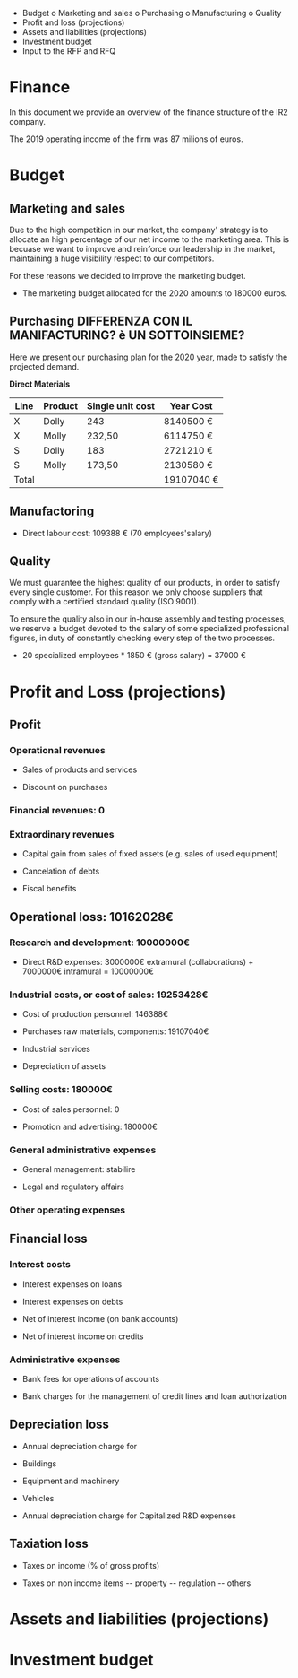 -	Budget 
    o	Marketing and sales
    o	Purchasing
    o	Manufacturing
    o	Quality
-	Profit and loss (projections)
-	Assets and liabilities (projections)
-	Investment budget
-	Input to the RFP and RFQ

# Finance
In this document we provide an overview of the finance structure of the IR2 company.

The 2019 operating income of the firm was 87 milions of euros.

# Budget

## Marketing and sales
Due to the high competition in our market, the company' strategy is to allocate an high percentage of our net income to the marketing area. This is becuase we want to improve and reinforce our leadership in the market, maintaining a huge visibility respect to our competitors.

For these reasons we decided to improve the marketing budget.

- The marketing budget allocated for the 2020 amounts to 180000 euros.


## Purchasing DIFFERENZA CON IL MANIFACTURING? è UN SOTTOINSIEME?    


Here we present our purchasing plan for the 2020 year, made to satisfy the projected demand.

**Direct Materials**

 Line | Product | Single unit cost | Year Cost
|---|----|---|---|
X | Dolly | 243 | 8140500 €
X | Molly |  232,50 |6114750 €
S | Dolly | 183 | 2721210 €
S | Molly | 173,50 | 2130580 €
Total  |  | | 19107040 €

			

## Manufactoring 

- Direct labour cost: 109388 € (70 employees'salary)


## Quality

We must guarantee the highest quality of our products, in order to satisfy every single customer. For this reason we only choose suppliers that comply with a certified standard quality (ISO 9001).

To ensure the quality also in our in-house assembly and testing processes, we reserve a budget devoted to the salary of some specialized professional figures, in duty of constantly checking every step of the two processes. 
- 20 specialized employees * 1850 € (gross salary) = 37000 €



# Profit and Loss (projections)

## Profit

### Operational revenues

- Sales of products and services

- Discount on purchases

### Financial revenues: 0

### Extraordinary revenues

- Capital gain from sales of fixed assets (e.g. sales of used equipment)

- Cancelation of debts

- Fiscal benefits

## Operational loss: 10162028€

### Research and development: 10000000€

- Direct R&D expenses: 3000000€ extramural (collaborations) + 7000000€  intramural = 10000000€

### Industrial costs, or cost of sales: 19253428€

- Cost of production personnel: 146388€

- Purchases raw materials, components: 19107040€

- Industrial services

- Depreciation of assets

### Selling costs: 180000€
- Cost of sales personnel: 0

- Promotion and advertising: 180000€


### General administrative expenses
- General management: stabilire

- Legal and regulatory affairs

### Other operating expenses

## Financial loss

### Interest costs

- Interest expenses on loans

- Interest expenses on debts

- Net of interest income (on bank accounts)

- Net of interest income on credits

### Administrative expenses

- Bank fees for operations of accounts

- Bank charges for the management of credit lines and loan authorization

## Depreciation loss

- Annual depreciation charge for

- Buildings

- Equipment and machinery

- Vehicles

- Annual depreciation charge for Capitalized R&D expenses

## Taxiation loss
- Taxes on income (% of gross profits)

- Taxes on non income items
-- property
-- regulation
-- others

# Assets and liabilities (projections)

# Investment budget

